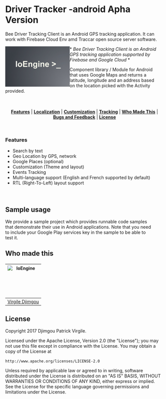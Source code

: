 # Driver Tracker -android Apha Version 
Bee Driver Tracking Client is an Android GPS tracking application. 
It can work with Firebase Cloud Env amd Traccar open source server software.


<img src="media/Ioengine.jpg" align="left" height="128px" />
<img align="right" width="0" height="128px" hspace="10" />

<div style="display:block; height: 168px;">
* <i>Bee Driver Tracking Client is an Android GPS tracking application supported by Firebase and Google Cloud</i> *


Component library  / Module for Android that uses Google Maps and returns a latitude, longitude and an address based on the location picked with the Activity provided.
</div>

<br/>
<p align="center">
<b><a href="#features">Features</a></b>
|
<b><a href="#localization">Localization</a></b>
|
<b><a href="#customization">Customization</a></b>
|
<b><a href="#tracking">Tracking</a></b>
|
<b><a href="#who-made-this">Who Made This</a></b>
|
<b><a href="#bugs-and-feedback">Bugs and Feedback</a></b>
|
<b><a href="#license">License</a></b>
</p>
<br/>

### Features

<img align="right" width="0" height="368px" hspace="20"/>

* Search by text
* Geo Location by GPS, network
* Google Places (optional)
* Customization (Theme and layout)
* Events Tracking
* Multi-language support (English and French supported by default)
* RTL (Right-To-Left) layout support
<br><br><br>



Sample usage
------------

We provide a sample project which provides runnable code samples that demonstrate their use in Android applications.
Note that you need to include your Google Play services key in the sample to be able to test it.


Who made this
--------------

| <a href="https://github.com/VirgileDjimgou"><img src="https://avatars1.githubusercontent.com/u/8148300?s=400&v=4" alt="IoEngine" align="left" height="100" width="100" /></a>
|---
| [Virgile Djimgou](https://github.com/VirgileDjimgou)


License
-------

Copyright 2017 Djimgou Patrick Virgile.

Licensed under the Apache License, Version 2.0 (the "License");
you may not use this file except in compliance with the License.
You may obtain a copy of the License at

    http://www.apache.org/licenses/LICENSE-2.0

Unless required by applicable law or agreed to in writing, software
distributed under the License is distributed on an "AS IS" BASIS,
WITHOUT WARRANTIES OR CONDITIONS OF ANY KIND, either express or implied.
See the License for the specific language governing permissions and
limitations under the License.
